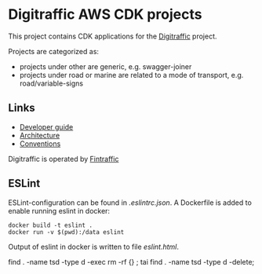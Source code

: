 # Digitraffic AWS CDK projects

This project contains CDK applications for the
[Digitraffic](https://www.digitraffic.fi) project.

Projects are categorized as:

- projects under other are generic, e.g. swagger-joiner
- projects under road or marine are related to a mode of transport, e.g.
  road/variable-signs

## Links

- [Developer guide](https://github.com/tmfg/digitraffic-cdk/blob/master/DEVELOPMENT.md)
- [Architecture](https://github.com/tmfg/digitraffic-cdk/blob/master/ARCHITECTURE.md)
- [Conventions](https://github.com/tmfg/digitraffic-cdk/blob/master/CONVENTIONS.md)

Digitraffic is operated by [Fintraffic](https://www.fintraffic.fi)

## ESLint

ESLint-configuration can be found in _.eslintrc.json_. A Dockerfile is added to
enable running eslint in docker:

```
docker build -t eslint .
docker run -v $(pwd):/data eslint
```

Output of eslint in docker is written to file _eslint.html_.

find . -name tsd -type d -exec rm -rf {} \; tai find . -name tsd -type d
-delete;

